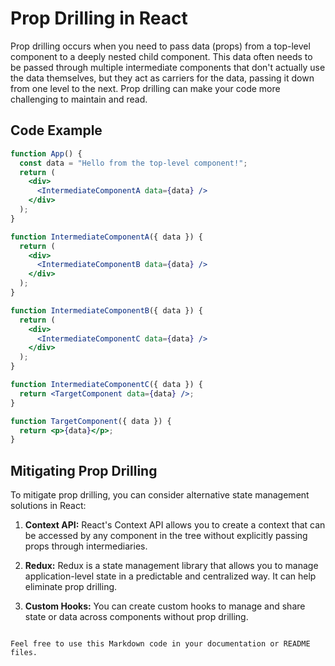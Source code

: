 

# Prop Drilling in React

Prop drilling occurs when you need to pass data (props) from a top-level component to a deeply nested child component. This data often needs to be passed through multiple intermediate components that don't actually use the data themselves, but they act as carriers for the data, passing it down from one level to the next. Prop drilling can make your code more challenging to maintain and read.

## Code Example

```jsx
function App() {
  const data = "Hello from the top-level component!";
  return (
    <div>
      <IntermediateComponentA data={data} />
    </div>
  );
}

function IntermediateComponentA({ data }) {
  return (
    <div>
      <IntermediateComponentB data={data} />
    </div>
  );
}

function IntermediateComponentB({ data }) {
  return (
    <div>
      <IntermediateComponentC data={data} />
    </div>
  );
}

function IntermediateComponentC({ data }) {
  return <TargetComponent data={data} />;
}

function TargetComponent({ data }) {
  return <p>{data}</p>;
}
```

## Mitigating Prop Drilling

To mitigate prop drilling, you can consider alternative state management solutions in React:

1. **Context API:** React's Context API allows you to create a context that can be accessed by any component in the tree without explicitly passing props through intermediaries.

2. **Redux:** Redux is a state management library that allows you to manage application-level state in a predictable and centralized way. It can help eliminate prop drilling.

3. **Custom Hooks:** You can create custom hooks to manage and share state or data across components without prop drilling.
```

Feel free to use this Markdown code in your documentation or README files.
